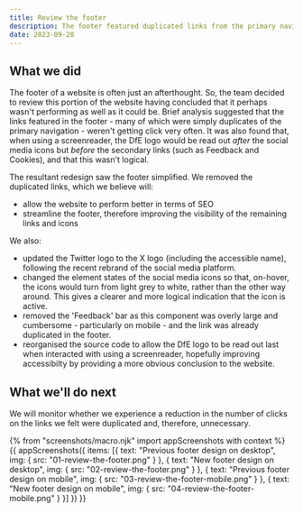 ```yaml
---
title: Review the footer
description: The footer featured duplicated links from the primary navigation and was failing various accessibility checks.
date: 2023-09-28
---
```


## What we did

The footer of a website is often just an afterthought. So, the team decided to review this portion of the website having concluded that it perhaps wasn't performing as well as it could be. Brief analysis suggested that the links featured in the footer - many of which were simply duplicates of the primary navigation - weren't getting click very often. It was also found that, when using a screenreader, the DfE logo would be read out _after_ the social media icons but _before_ the secondary links (such as Feedback and Cookies), and that this wasn't logical.

The resultant redesign saw the footer simplified. We removed the duplicated links, which we believe will:

- allow the website to perform better in terms of SEO
- streamline the footer, therefore improving the visibility of the remaining links and icons

We also:

- updated the Twitter logo to the X logo (including the accessible name), following the recent rebrand of the social media platform.
- changed the element states of the social media icons so that, on-hover, the icons would turn from light grey to white, rather than the other way around. This gives a clearer and more logical indication that the icon is active.
- removed the 'Feedback' bar as this component was overly large and cumbersome - particularly on mobile - and the link was already duplicated in the footer.
- reorganised the source code to allow the DfE logo to be read out last when interacted with using a screenreader, hopefully improving accessibilty by providing a more obvious conclusion to the website.

## What we'll do next

We will monitor whether we experience a reduction in the number of clicks on the links we felt were duplicated and, therefore, unnecessary.

{% from "screenshots/macro.njk" import appScreenshots with context %}
{{ appScreenshots({
  items: [{
      text: "Previous footer design on desktop",
      img: { src: "01-review-the-footer.png" }
    }, {
      text: "New footer design on desktop",
      img: { src: "02-review-the-footer.png" }
    }, {
      text: "Previous footer design on mobile",
      img: { src: "03-review-the-footer-mobile.png" }
    }, {
      text: "New footer design on mobile",
      img: { src: "04-review-the-footer-mobile.png" }
    }]
}) }}
